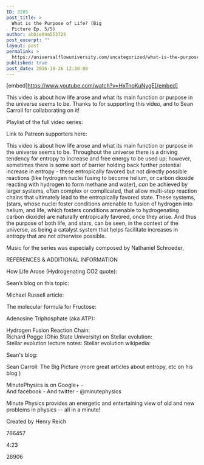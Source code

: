 ```yaml
---
ID: 3205
post_title: >
  What is the Purpose of Life? (Big
  Picture Ep. 5/5)
author: abbie04m553726
post_excerpt: ""
layout: post
permalink: >
  https://universalflowuniversity.com/uncategorized/what-is-the-purpose-of-life-big-picture-ep-5-5/
published: true
post_date: 2016-10-26 12:30:00
---
```

[embed]https://www.youtube.com/watch?v=HxTnqKuNygE[/embed]<br>
<p>This video is about how life arose and what its main function or purpose in the universe seems to be. Thanks to  for supporting this video, and to Sean Carroll for collaborating on it!

Playlist of the full video series: 

Link to Patreon supporters here: 

This video is about how life arose and what its main function or purpose in the universe seems to be. Throughout the universe there is a driving tendency for entropy to increase and free energy to be used up; however, sometimes there is some sort of barrier holding back further potential increase in entropy - these entropically favored but not directly possible reactions (like hydrogen nuclei fusing to become helium, or carbon dioxide reacting with hydrogen to form methane and water), *can* be achieved by larger systems, often complex or complicated, that allow multi-step reaction chains that ultimately lead to the entropically favored state. These systems, (stars, whose nuclei foster conditions amenable to fusion of hydrogen into helium, and life, which fosters conditions amenable to hydrogenating carbon dioxide) are naturally entropically favored, once they arise. And thus the purpose of both life, and stars, can be seen, in the context of the universe, as being a catalyst system that helps facilitate increases in entropy that are not otherwise possible.

Music for the series was especially composed by Nathaniel Schroeder, 

REFERENCES & ADDITIONAL INFORMATION

How Life Arose (Hydrogenating CO2 quote): 


Sean’s blog on this topic: 


Michael Russell article: 


The molecular formula for Fructose: 


Adenosine Triphosphate (aka ATP): 




Hydrogen Fusion Reaction Chain:  
Richard Pogge (Ohio State University) on Stellar evolution:  
Stellar evolution lecture notes: 
Stellar evolution wikipedia:  

Sean's blog: 

Sean Carroll: The Big Picture
(more great articles about entropy, etc on his blog )



MinutePhysics is on Google+ -  
And facebook - 
And twitter - @minutephysics

Minute Physics provides an energetic and entertaining view of old and new problems in physics -- all in a minute!

Created by Henry Reich</p>
<p>766457</p>
<p>4:23</p>
<p>26906</p>
<br></br>